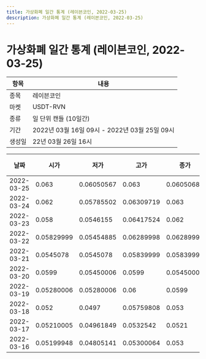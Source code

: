 ```yaml
---
title: 가상화폐 일간 통계 (레이븐코인, 2022-03-25)
description: 가상화폐 일간 통계 (레이븐코인, 2022-03-25)
---
```


가상화폐 일간 통계 (레이븐코인, 2022-03-25)
===

|항목|내용|
|--|--|
|종목|레이븐코인|
|마켓|USDT-RVN|
|종류|일 단위 캔들 (10일간)|
|기간|2022년 03월 16일 09시 - 2022년 03월 25일 09시|
|생성일|22년 03월 26일 16시|


|날짜|시가|저가|고가|종가|비고|
|--|--|--|--|--|--|
|2022-03-25|0.063|0.06050567|0.063|0.06050684|    |
|2022-03-24|0.062|0.05785502|0.06309719|0.063|    |
|2022-03-23|0.058|0.0546155|0.06417524|0.062|    |
|2022-03-22|0.05829999|0.05454885|0.06289998|0.06289995|    |
|2022-03-21|0.0545078|0.0545078|0.05839999|0.05839999|    |
|2022-03-20|0.0599|0.05450006|0.0599|0.05450006|    |
|2022-03-19|0.05280006|0.05280006|0.06|0.0599|    |
|2022-03-18|0.052|0.0497|0.05759808|0.053|    |
|2022-03-17|0.05210005|0.04961849|0.0532542|0.0521|    |
|2022-03-16|0.05199948|0.04805141|0.05300064|0.053|    |
